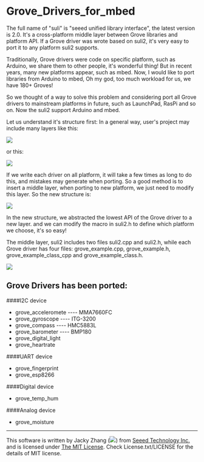 Grove_Drivers_for_mbed
==========================

The full name of "suli" is "seeed unified library interface", the latest version is 2.0. It's a cross-platform middle layer between Grove libraries and platform API. If a Grove driver was wrote based on suli2, it's very easy to port it to any platform suli2 supports.

Traditionally, Grove drivers were code on specific platform, such as Arduino, we share them to other people, it's wonderful thing! But in recent years, many new platforms appear, such as mbed. Now, I would like to port libraries from Arduino to mbed, Oh my god, too much workload for us, we have 180+ Groves!

So we thought of a way to solve this problem and considering port all Grove drivers to mainstream platforms in future, such as LaunchPad, RasPi and so on. Now the suli2 support Arduino and mbed.

Let us understand it's structure first: In a general way, user's project may include many layers like this:

![](http://www.seeedstudio.com/wiki/images/c/c6/Normal_Arduino_Platform.png)

or this:

![](http://www.seeedstudio.com/wiki/images/8/8e/Normal_mbed_Platform.png)

If we write each driver on all platform, it will take a few times as long to do this, and mistakes may generate when porting. So a good method is to insert a middle layer, when porting to new platform, we just need to modify this layer. So the new structure is:

![](http://www.seeedstudio.com/wiki/images/f/f6/Suli2_Platoform.png)

In the new structure, we abstracted the lowest API of the Grove driver to a new layer. and we can modify the macro in suli2.h to define which platform we choose, it's so easy!

The middle layer, suli2 includes two files suli2.cpp and suli2.h, while each Grove driver has four files: grove_example.cpp, grove_example.h, grove_example_class_cpp and grove_example_class.h.

![](http://www.seeedstudio.com/wiki/images/9/9d/Suli2_structure.png)

Grove Drivers has been ported:
------------------------------

####I2C device
* grove_acceleromete ---- MMA7660FC
* grove_gyroscope    ---- ITG-3200
* grove_compass      ---- HMC5883L
* grove_barometer    ---- BMP180
* grove_digital_light
* grove_heartrate

####UART device
* grove_fingerprint
* grove_esp8266

####Digital device
* grove_temp_hum

####Analog device
* grove_moisture


----
This software is written by Jacky Zhang (![](http://www.seeedstudio.com/wiki/images/8/8f/Email_addr_of_jacky_zhang.png)) from [Seeed Technology Inc.](http://www.seeed.cc) and is licensed under [The MIT License](http://opensource.org/licenses/mit-license.php). Check License.txt/LICENSE for the details of MIT license.<br>



